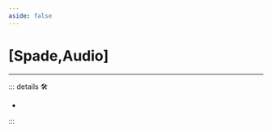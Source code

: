 ```yaml
---
aside: false
---
```

# <py>[Spade,Audio]</py>

---

<!-- =================================================== -->
<!-- =================================================== -->
<!-- =================================================== -->
<!-- =================================================== -->
<!-- =================================================== -->
::: details 🛠

-

:::
